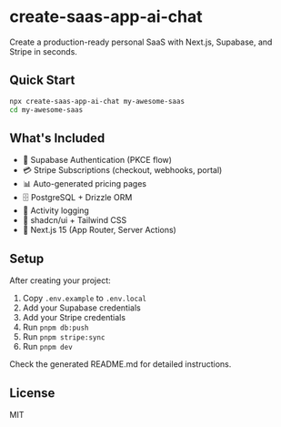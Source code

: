 # create-saas-app-ai-chat

Create a production-ready personal SaaS with Next.js, Supabase, and Stripe in seconds.

## Quick Start

```bash
npx create-saas-app-ai-chat my-awesome-saas
cd my-awesome-saas
```

## What's Included

- 🔐 Supabase Authentication (PKCE flow)
- 💳 Stripe Subscriptions (checkout, webhooks, portal)
- 📊 Auto-generated pricing pages
- 🗄️ PostgreSQL + Drizzle ORM
- 📝 Activity logging
- 🎨 shadcn/ui + Tailwind CSS
- 🚀 Next.js 15 (App Router, Server Actions)

## Setup

After creating your project:

1. Copy `.env.example` to `.env.local`
2. Add your Supabase credentials
3. Add your Stripe credentials
4. Run `pnpm db:push`
5. Run `pnpm stripe:sync`
6. Run `pnpm dev`

Check the generated README.md for detailed instructions.

## License

MIT